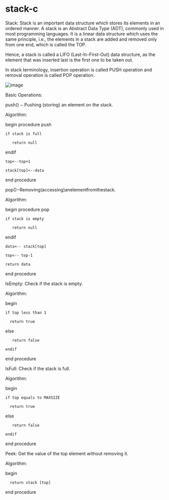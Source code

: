 # stack-c

Stack:
Stack is an important data structure which stores its elements in an ordered manner. A stack is an Abstract Data Type (ADT), commonly used in most programming
languages.
It is a linear data structure which uses the same principle, i.e., the elements in a stack are added and removed only from one end, which is called
the TOP.

Hence, a stack is called a LIFO (Last-In-First-Out) data structure, as the element
that was inserted last is the first one to be taken out.

In stack terminology, insertion operation is called PUSH operation and removal
operation is called POP operation.

![image](https://user-images.githubusercontent.com/125913981/230797411-da6e5d93-1792-4410-bd29-9dbf3705cb58.png)


Basic Operations:

push() − Pushing (storing) an element on the stack.

Algorithm:

begin procedure push

    if stack is full
 
       return null
    
 endif
  
    top<--top+1
    
    stack[top]<--data
      

end procedure




pop()−Removing(accessing)anelementfromthestack.

Algorithm:

begin procedure pop

    if stack is empty
 
       return null
    
 endif
  
    data<-- stack[top]
    
    top<-- top-1
    
    return data
      

end procedure


IsEmpty: Check if the stack is empty.

Algorithm:

begin 

    if top less than 1
      
      return true 
      
   else
      
       return false
      
    endif

end procedure
   
   


IsFull: Check if the stack is full.

Algorithm:

begin 

    if top equals to MAXSIZE
      
      return true 
      
   else
      
       return false
    
    endif

end procedure

Peek: Get the value of the top element without removing it.

Algorithm:

begin 

      return stack [top] 
      
 end procedure
